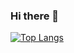 ### Hi there 👋

[![Top Langs](https://github-readme-stats.vercel.app/api/top-langs/?username=crommant&layout=compact)](https://github.com/anuraghazra/github-readme-stats)
